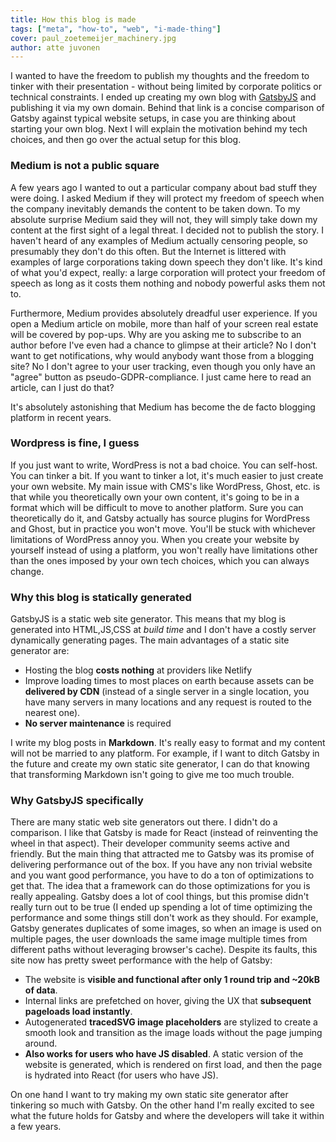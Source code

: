 ```yaml
---
title: How this blog is made
tags: ["meta", "how-to", "web", "i-made-thing"]
cover: paul_zoetemeijer_machinery.jpg
author: atte juvonen
---
```


<re-img
    src="paul_zoetemeijer_machinery.jpg"
    title="Photo by Paul Zoetemeijer on Unsplash"
    href="https://lh3.googleusercontent.com/fife/ABSRlIq9G7TTcHCHk4rWpi6hxtccAk1kMExAAu_2e_0B1duHnh99eRQtlCeXfVe_RFVJGoo6oYhZXiiIs82wySuDdyA41f8fj1WFfkRSIDDmBkc5JXiJ7F7CD_qxIBEr9TRAH8u600llZJ6_NnabFUTi0jiS6Ikyo6l2Fqh-e7fQnOvBGhFDAJDI2RhZxTqlvvdXSym1OdTsPSJR79bdP8iPDeaTt_ZfB3mrL_uy4oxVP1Dryfd7vatFq2mnx56jLXcF0YVvc3ux6MLcoH4A3ND2cQwoR23vqcYMkMXZe4w0kUk5SimuFoZg0DIiTVlQB1qX1z-9aslibiiaI0hCS7suK7TZMTdbklYRtps08LHfV7giwnKI-sodR6WPsqGWxJbeY5Txq_FgC60UbnWsEe6IMn5bRBY-wGWCX4lHGWmE6DxsabuL8fcF9gz2cPwD4z1hNBguIfVV0JhPqok4S4gZZUmZVJdoZce_RCxyApUOcrKaZmMFQgj9spq_6i4A6DPWIQO9okQw7vI9hs6Hqxxhm6MCslPu_WyKu4rLZGZ4HN6aSoeutPU4Bam5smzLmp62l-ahC69zxF0NCO-J-Fa-Lohklg4LuQZ5ca12nGIhCpHcej3-IacooGA7Kqt2gAaxhMyn-IX0maqRW1fGurmfij7_h79EEHekS2VPc2p5sSSb6UNP-wWNDYa7seEWhozbR04wyw3bHkjNQjY2vvRp6BqgWN_UdWw=s16383-w2400"
    >
</re-img>

I wanted to have the freedom to publish my thoughts and the freedom to tinker with their presentation - without being limited by corporate politics or technical constraints. I ended up creating my own blog with <a href="https://www.gatsbyjs.org/features/" target="_blank">GatsbyJS</a> and publishing it via my own domain. Behind that link is a concise comparison of Gatsby against typical website setups, in case you are thinking about starting your own blog. Next I will explain the motivation behind my tech choices, and then go over the actual setup for this blog.

### Medium is not a public square

A few years ago I wanted to out a particular company about bad stuff they were doing. I asked Medium if they will protect my freedom of speech when the company inevitably demands the content to be taken down. To my absolute surprise Medium said they will not, they will simply take down my content at the first sight of a legal threat. I decided not to publish the story. I haven't heard of any examples of Medium actually censoring people, so presumably they don't do this often. But the Internet is littered with examples of large corporations taking down speech they don't like. It's kind of what you'd expect, really: a large corporation will protect your freedom of speech as long as it costs them nothing and nobody powerful asks them not to.

Furthermore, Medium provides absolutely dreadful user experience. If you open a Medium article on mobile, more than half of your screen real estate will be covered by pop-ups. Why are you asking me to subscribe to an author before I've even had a chance to glimpse at their article? No I don't want to get notifications, why would anybody want those from a blogging site? No I don't agree to your user tracking, even though you only have an "agree" button as pseudo-GDPR-compliance. I just came here to read an article, can I just do that?

It's absolutely astonishing that Medium has become the de facto blogging platform in recent years.

### Wordpress is fine, I guess

If you just want to write, WordPress is not a bad choice. You can self-host. You can tinker a bit. If you want to tinker a lot, it's much easier to just create your own website. My main issue with CMS's like WordPress, Ghost, etc. is that while you theoretically own your own content, it's going to be in a format which will be difficult to move to another platform. Sure you can theoretically do it, and Gatsby actually has source plugins for WordPress and Ghost, but in practice you won't move. You'll be stuck with whichever limitations of WordPress annoy you. When you create your website by yourself instead of using a platform, you won't really have limitations other than the ones imposed by your own tech choices, which you can always change.

### Why this blog is statically generated

GatsbyJS is a static web site generator. This means that my blog is generated into HTML,JS,CSS at _build time_ and I don't have a costly server dynamically generating pages. The main advantages of a static site generator are:
- Hosting the blog **costs nothing** at providers like Netlify
- Improve loading times to most places on earth because assets can be **delivered by CDN** (instead of a single server in a single location, you have many servers in many locations and any request is routed to the nearest one).
- **No server maintenance** is required

I write my blog posts in **Markdown**. It's really easy to format and my content will not be married to any platform. For example, if I want to ditch Gatsby in the future and create my own static site generator, I can do that knowing that transforming Markdown isn't going to give me too much trouble.

### Why GatsbyJS specifically

There are many static web site generators out there. I didn't do a comparison. I like that Gatsby is made for React (instead of reinventing the wheel in that aspect). Their developer community seems active and friendly. But the main thing that attracted me to Gatsby was its promise of delivering performance out of the box. If you have any non trivial website and you want good performance, you have to do a ton of optimizations to get that. The idea that a framework can do those optimizations for you is really appealing. Gatsby does a lot of cool things, but this promise didn't really turn out to be true (I ended up spending a lot of time optimizing the performance and some things still don't work as they should. For example, Gatsby generates duplicates of some images, so when an image is used on multiple pages, the user downloads the same image multiple times from different paths without leveraging browser's cache). Despite its faults, this site now has pretty sweet performance with the help of Gatsby:
- The website is **visible and functional after only 1 round trip and ~20kB of data**.
- Internal links are prefetched on hover, giving the UX that **subsequent pageloads load instantly**.
- Autogenerated **tracedSVG image placeholders** are stylized to create a smooth look and transition as the image loads without the page jumping around.
- **Also works for users who have JS disabled**. A static version of the website is generated, which is rendered on first load, and then the page is hydrated into React (for users who have JS).

On one hand I want to try making my own static site generator after tinkering so much with Gatsby. On the other hand I'm really excited to see what the future holds for Gatsby and where the developers will take it within a few years.